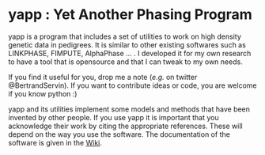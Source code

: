 # yapp : Yet Another Phasing Program

yapp is a program that includes a set of utilities to work on high
density genetic data in pedigrees. It is similar to other existing
softwares such as LINKPHASE, FIMPUTE, AlphaPhase ... . I
developed it for my own research to have a tool that is opensource and
that I can tweak to my own needs. 

If you find it useful for you, drop me a note (*e.g.* on twitter
@BertrandServin). If you want to contribute ideas or code, you are
welcome if you know python :) 

yapp and its utilities implement some models and methods that have been
invented by other people. If you use yapp it is important that you
acknowledge their work by citing the appropriate
references. These will depend on the way you use the software. The
documentation of the software is given in the [Wiki](https://forgemia.inra.fr/bertrand.servin/yapp/-/wikis/home). 
